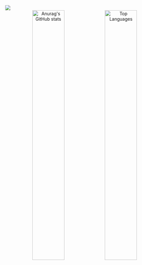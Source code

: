 
<!--
**chean5o/chean5o** is a ✨ _special_ ✨ repository because its `README.md` (this file) appears on your GitHub profile.

Here are some ideas to get you started:

- 🔭 I’m currently working on ...
- 🌱 I’m currently learning ...
- 👯 I’m looking to collaborate on ...
- 🤔 I’m looking for help with ...
- 💬 Ask me about ...
- 📫 How to reach me: ...
- 😄 Pronouns: ...
- ⚡ Fun fact: ...
-->
<img src="https://capsule-render.vercel.app/api?type=venom&color=d0fc5c&height=150&section=header&text=Lime&fontSize=70&fontColor=696969"/>


<div align="center">
  <img src="https://github-readme-stats.vercel.app/api?username=chean5o&theme=vue&show_icons=true" alt="Anurag's GitHub stats" style="width: 45%; display: inline-block;" />
  <img src="https://github-readme-stats.vercel.app/api/top-langs/?username=chean5o&layout=compact" alt="Top Languages" style="width: 45%; display: inline-block;" />
</div>
